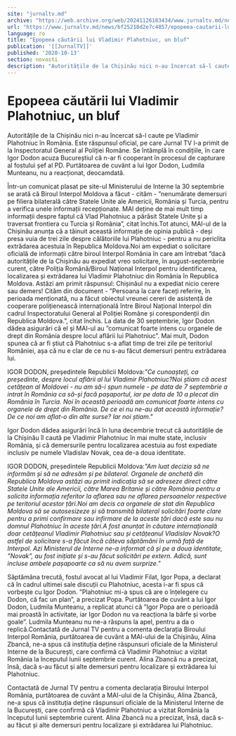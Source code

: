 ```yaml
---
site: "jurnaltv.md"
archive: "https://web.archive.org/web/20241126183434/www.jurnaltv.md/news/bf25210d2e7c4857/epopeea-cautarii-lui-vladimir-plahotniuc-un-bluf.html?utm_source=RSS&utm_medium=RSS&utm_campaign=RSS"
url: "https://www.jurnaltv.md/news/bf25210d2e7c4857/epopeea-cautarii-lui-vladimir-plahotniuc-un-bluf.html"
language: ro
title: "Epopeea căutării lui Vladimir Plahotniuc, un bluf"
publication: '[[JurnalTV]]'
published: '2020-10-13'
section: novosti
description: "Autoritățile de la Chișinău nici n-au încercat să-l caute pe Vladimir Plahotniuc în România. Este răspunsul oficial, pe care Jurnal TV l-a primit de la Inspectoratul General al Poliției Române. Se întâmplă în condițiile, în care Igor Dodon acuza Bucureștiul că n-ar fi cooperant în procesul de capturare al fostului șef al PD. Purtătoarea de cuvânt a lui Igor Dodon, Ludmila Munteanu, nu a reacționat, deocamdată."
---
```


# Epopeea căutării lui Vladimir Plahotniuc, un bluf

Autoritățile de la Chișinău nici n-au încercat să-l caute pe Vladimir Plahotniuc în România. Este răspunsul oficial, pe care Jurnal TV l-a primit de la Inspectoratul General al Poliției Române. Se întâmplă în condițiile, în care Igor Dodon acuza Bucureștiul că n-ar fi cooperant în procesul de capturare al fostului șef al PD. Purtătoarea de cuvânt a lui Igor Dodon, Ludmila Munteanu, nu a reacționat, deocamdată.

Într-un comunicat plasat pe site-ul Ministerului de Interne la 30 septembrie se arată că Biroul Interpol Moldova a făcut - cităm - ”nenumărate demersuri pe filiera bilaterală către Statele Unite ale Americii, România și Turcia, pentru a verifica unele informații recepționate. MAI deține de mai mult timp informații despre faptul că Vlad Plahotniuc a părăsit Statele Unite și a traversat frontiera cu Turcia și România”, citat închis.Tot atunci, MAI-ul de la Chișinău anunța că a tăinuit această informație de opinia publică - deși presa vuia de trei zile despre călătoriile lui Plahotniuc - pentru a nu periclita extrădarea acestuia în Republica Moldova.Noi am expediat o solicitare oficială de informații către biroul Interpol România în care am întrebat ”dacă autoritățile de la Chișinău au expediat vreo solicitare, în august-septembrie curent, către Poliția Română/Biroul Național Interpol pentru identificarea, localizarea și extrădarea lui Vladimir Plahotniuc din România în Republica Moldova. Astăzi am primit răspunsul: Chișinăul nu a expediat nicio cerere sau demers! Cităm din document - ”Persoana la care faceți referire, în perioada menționată, nu a făcut obiectul vreunei cereri de asistență de cooperare polițienească internațională între Biroul Național Interpol din cadrul Inspectoratului General al Poliției Române și corespondenții din Republica Moldova.”, citat închis. La data de 30 septembrie, Igor Dodon dădea asigurări că el și MAI-ul au ”comunicat foarte intens cu organele de drept din România despre locul aflării lui Plahotniuc”. Mai mult, Dodon spunea că ar fi știut că Plahotniuc s-a aflat timp de trei zile pe teritoriul României, așa că nu e clar de ce nu s-au făcut demersuri pentru extrădarea lui.

IGOR DODON, președintele Republicii Moldova:*"Ce cunoașteți, ca președinte, despre locul aflării al lui Vladimir Plahotniuc?Noi știam că acest cetățean al Moldovei - nu am să-i spun numele - pe data de 7 septembrie a intrat în România ca să-și facă pașaportul, iar pe data de 10 a plecat din România în Turcia. Noi în această perioadă am comunicat foarte intens cu organele de drept din România. De ce ei nu ne-au dat această informație? De ce noi am aflat-o din alte surse? Iar noi știam."*

Igor Dodon dădea asigurări încă în luna decembrie trecut că autoritățile de la Chișinău îl caută pe Vladimir Plahotniuc în mai multe state, inclusiv România, și că demersurile pentru localizarea acestuia au fost expediate inclusiv pe numele Vladislav Novak, cea de-a doua identitate.

IGOR DODON, președintele Republicii Moldova:*"Am luat decizia să ne informăm și să ne adresăm și pe bilateral. Organele de anchetă din Republica Moldova astăzi au primit indicația să se adreseze direct către Statele Unite ale Americii, către Marea Britanie și către România pentru a solicita informația referitor la aflarea sau ne aflarea persoanelor respective pe teritoriul acestor țări.Noi am decis ca organele de stat din Republica Moldova să se autosesizeze și să transmită bilateral solicitări foarte clare pentru a primi confirmare sau infirmare de la aceste țări dacă este sau nu domnul Plahotniuc în aceste țări.A fost anunțat în căutare internațională doar cetățeanul Vladimir Plahotniuc sau și cetățeanul Vladislav Novak?O astfel de solicitare s-a făcut încă câteva săptămâni în urmă față de Interpol. Azi Ministerul de Interne ne-a informat că și pe a doua identitate, ”Novak”, au fost inițiate și s-au făcut solicitări pe extern. Adică, sunt incluse ambele pașapoarte ca să nu avem surprize."*

Săptămâna trecută, fostul avocat al lui Vladimir Filat, Igor Popa, a declarat că în cadrul ultimei sale discuții cu Plahotniuc, acesta i-ar fi spus că vorbește cu Igor Dodon. ”Plahotniuc mi-a spus că are o înțelegere cu Dodon, că fac un plan”, a precizat Popa. Purtătoarea de cuvânt a lui Igor Dodon, Ludmila Munteanu, a replicat atunci că ”Igor Popa are o perioadă mai proastă în activitate, iar Igor Dodon nu va reacționa la bârfe și vorbe goale”. Ludmila Munteanu nu ne-a răspuns la apel, pentru a da o replică.Contactată de Jurnal TV pentru a comenta declarația Biroului Interpol România, purtătoarea de cuvânt a MAI-ului de la Chișinău, Alina Zbancă, ne-a spus că instituția deține răspunsuri oficiale de la Ministerul Interne de la București, care confirmă că Vladimir Plahotniuc a vizitat România la începutul lunii septembrie curent. Alina Zbancă nu a precizat, însă, dacă s-au făcut și alte demersuri pentru localizare și extrădarea lui Plahotniuc.

Contactată de Jurnal TV pentru a comenta declarația Biroului Interpol România, purtătoarea de cuvânt a MAI-ului de la Chișinău, Alina Zbancă, ne-a spus că instituția deține răspunsuri oficiale de la Ministerul Interne de la București, care confirmă că Vladimir Plahotniuc a vizitat România la începutul lunii septembrie curent. Alina Zbancă nu a precizat, însă, dacă s-au făcut și alte demersuri pentru localizare și extrădarea lui Plahotniuc.